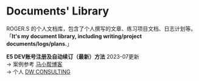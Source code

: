 # Documents' Library

ROGER.S 的个人文档库，包含了个人撰写的文章、练习项目文档、日志计划等。           
「__It's my document library, including writing/project documents/logs/plans.__」   

**E5 DEV账号注册及自动续订（最新）方法**   2023-07更新    
  →  案例参考 [马小帮博客](https://www.maxiaobang.com/9794.html)    
  →  个人 [DW CONSULTING](https://icruiseinfo.onmicrosoft.com)
